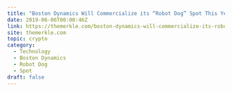 ```yaml
---
title: "Boston Dynamics Will Commercialize its “Robot Dog” Spot This Year"
date: 2019-06-06T00:00:46Z
link: https://themerkle.com/boston-dynamics-will-commercialize-its-robot-dog-spot-this-year/?utm_medium=RSS&utm_source=hune
site: themerkle.com
topic: crypto
category:
  - Technology
  - Boston Dynamics
  - Robot Dog
  - Spot
draft: false
---
```

